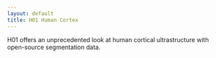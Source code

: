 ```yaml
---
layout: default
title: H01 Human Cortex
---
```


H01 offers an unprecedented look at human cortical ultrastructure with open-source segmentation data.

